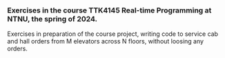 ### Exercises in the course TTK4145 Real-time Programming at NTNU, the spring of 2024.

Exercises in preparation of the course project, writing code to service cab and hall orders from M elevators across N floors, without loosing any orders.

